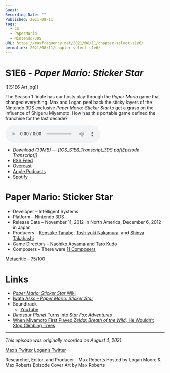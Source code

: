 ```yaml
---
Guest: 
Recording Date: ""
Published: 2021-08-11
tags:
  - CS
  - PaperMario
  - Nintendo/3DS
URL: https://maxfrequency.net/2021/08/11/chapter-select-s1e6/
permalink: 2021/08/11/chapter-select-s1e6/
---
```

# S1E6 - *Paper Mario: Sticker Star*

![[S1E6 Art.jpg]]

The Season 1 finale has our hosts play through the *Paper Mario* game that changed everything. Max and Logan peel back the sticky layers of the Nintendo 3DS exclusive *Paper Mario: Sticker Star* to get a grasp on the influence of Shigeru Miyamoto. How has this portable game defined the franchise for the last decade?

<audio controls>
  <source src="https://traffic.libsyn.com/chapterselectpod/CS_S1E6_Final.mp3">
</audio>

- *[Download](https://traffic.libsyn.com/chapterselectpod/CS_S1E6_Final.mp3) (39MB)  — [[CS_S1E6_Transcript_3DS.pdf|Episode Transcript]]*
- [RSS Feed](https://chapterselectpod.libsyn.com/rss)
- [Overcast](https://overcast.fm/itunes1568777352/chapter-select)
- [Apple Podcasts](https://podcasts.apple.com/us/podcast/chapter-select/id1568777352)
- [Spotify](https://open.spotify.com/show/4f1TLZXbwtSX7uHROe9KlS)

# Paper Mario: Sticker Star

- Developer – Intelligent Systems
- Platform – Nintendo 3DS
- Release Date – November 11, 2012 in North America, December 6, 2012 in Japan
- Producers – [Kensuke Tanabe](https://en.wikipedia.org/wiki/Kensuke_Tanabe), [Toshiyuki Nakamura](https://nintendo.fandom.com/wiki/Toshiyuki_Nakamura), and [Shinya Takahashi](https://en.wikipedia.org/wiki/Shinya_Takahashi)
- Game Directors – [Naohiko Aoyama](https://nintendo.fandom.com/wiki/Naohiko_Aoyama) and [Taro Kudo](https://en.wikipedia.org/wiki/Taro_Kudo)
- Composers – There were [11 Composers](https://en.wikipedia.org/wiki/Paper_Mario:_Sticker_Star)

[Metacritic](https://www.metacritic.com/game/3ds/paper-mario-sticker-star) – 75/100
# Links

- [*Paper Mario: Sticker Star* Wiki](https://www.mariowiki.com/Paper_Mario:_Sticker_Star)
- [Iwata Asks – *Paper Mario: Sticker Star*](https://iwataasks.nintendo.com/interviews/#/3ds/papermario/0/0)
- Soundtrack
	- [YouTube](https://youtube.com/playlist?list=PLz5gUls4mkX_AIvtxqyjr07K9IW3YWQ7B)
- [*Dinosaur Planet* Turns into *Star Fox Adventures*](https://en.wikipedia.org/wiki/Star_Fox_Adventures#Development)
- [When Miyamoto First Played *Zelda: Breath of the Wild*, He Wouldn’t Stop Climbing Trees](https://kotaku.com/when-miyamoto-first-played-zelda-breath-of-the-wild-h-1793017234)

---
*This episode was originally recorded on August 4, 2021.*

[Max’s Twitter](https://www.twitter.com/maxroberts143)
[Logan’s Twitter](https://www.twitter.com/mooreman12)

Researcher, Editor, and Producer – Max Roberts
Hosted by Logan Moore & Max Roberts
Episode Cover Art by Max Roberts